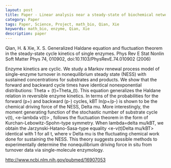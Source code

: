 ```yaml
---
layout: post
title: Paper - Linear analysis near a steady-state of biochemical networks (control analysis, correlation metrics and circuit theory)
category: Paper
tags: Paper, Science, Project, math_bio, Qian, Xie
keywords: math_bio, enzyme, Qian, Xie
description: paper
---
```


Qian, H. & Xie, X. S. Generalized Haldane equation and fluctuation theorem in the steady-state cycle kinetics of single enzymes. Phys Rev E Stat Nonlin Soft Matter Phys 74, 010902, doi:10.1103/PhysRevE.74.010902 (2006)

Enzyme kinetics are cyclic. We study a Markov renewal process model of single-enzyme turnover in nonequilibrium steady state (NESS) with sustained concentrations for substrates and products. We show that the forward and backward cycle times have identical nonexponential distributions: Theta + (t)=Theta_(t). This equation generalizes the Haldane relation in reversible enzyme kinetics. In terms of the probabilities for the forward (p+) and backward (p-) cycles, kBT ln(p+/p-) is shown to be the chemical driving force of the NESS, Delta mu. More interestingly, the moment generating function of the stochastic number of substrate cycle v(t), <e-lambda v(t)> , follows the fluctuation theorem in the form of Kurchan-Lebowitz-Spohn-type symmetry. When lambda=delta mu/kBT, we obtain the Jarzynski-Hatano-Sasa-type equality <e-v(t)Delta mu/kBT> identical with 1 for all t, where v Delta mu is the fluctuating chemical work done for sustaining the NESS. This theory suggests possible methods to experimentally determine the nonequilibrium driving force in situ from turnover data via single-molecule enzymology.

<http://www.ncbi.nlm.nih.gov/pubmed/16907053>